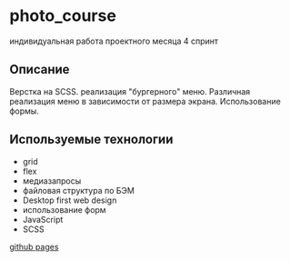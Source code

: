 # photo_course

индивидуальная работа проектного месяца 4 спринт

## Описание

Верстка на SCSS. реализация "бургерного" меню. Различная реализация меню в зависимости от размера экрана. Использование формы.

## Используемые технологии

- grid
- flex
- медиазапросы
- файловая структура по БЭМ
- Desktop first web design
- использование форм
- JavaScript
- SCSS

[github pages](https://ddgusar.github.io/photo_course/index.html)
